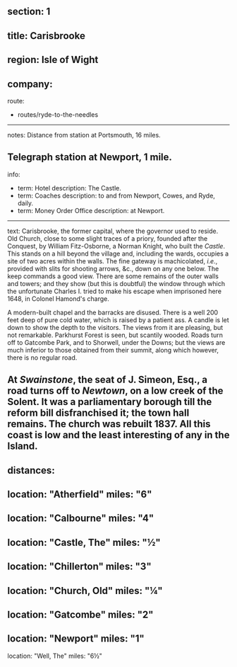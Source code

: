 ﻿section: 1
----
title: Carisbrooke
----
region: Isle of Wight
----
company:
----
route:
- routes/ryde-to-the-needles
----
notes: Distance from station at Portsmouth, 16 miles.

Telegraph station at Newport, 1 mile.
----
info:
- term: Hotel
  description: The Castle.
- term: Coaches
  description: to and from Newport, Cowes, and Ryde, daily.
- term: Money Order Office
  description: at Newport.
----
text: Carisbrooke, the former capital, where the governor used to reside. Old Church, close to some slight traces of a priory, founded after the Conquest, by William Fitz-Osborne, a Norman Knight, who built the *Castle*. This stands on a hill beyond the village and, including the wards, occupies a site of two acres within the walls. The fine gateway is machicolated, *i.e.*, provided with slits for shooting arrows, &c., down on any one below. The keep commands a good view. There are some remains of the outer walls and towers; and they show (but this is doubtful) the window through which the unfortunate Charles I. tried to make his escape when imprisoned here 1648, in Colonel Hamond's charge.

A modern-built chapel and the barracks are disused. There is a well 200 feet deep of pure cold water, which is raised by a patient ass. A candle is let down to show the depth to the visitors. The views from it are pleasing, but not remarkable. Parkhurst Forest is seen, but scantily wooded. Roads turn off to Gatcombe Park, and to Shorwell, under the Downs; but the views are much inferior to those obtained from their summit, along which however, there is no regular road.

At *Swainstone*, the seat of J. Simeon, Esq., a road turns off to *Newtown*, on a low creek of the Solent. It was a parliamentary borough till the reform bill disfranchised it; the town hall remains. The church was rebuilt 1837. All this coast is low and the least interesting of any in the Island.
----
distances:
- 
  location: "Atherfield"
  miles: "6"
- 
  location: "Calbourne"
  miles: "4"
- 
  location: "Castle, The"
  miles: "½"
- 
  location: "Chillerton"
  miles: "3"
- 
  location: "Church, Old"
  miles: "¼"
- 
  location: "Gatcombe"
  miles: "2"
- 
  location: "Newport"
  miles: "1"
- 
  location: "Well, The"
  miles: "6½"
